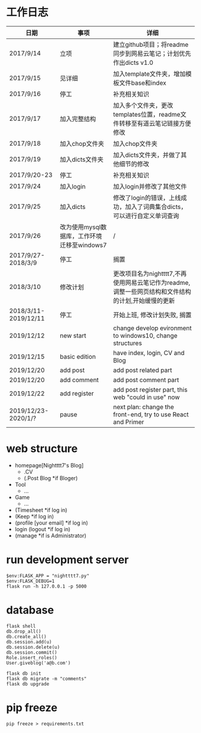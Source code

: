 # 工作日志

| 日期                   | 事项                           | 详细                                                           |
| -------------------- | ---------------------------- | ------------------------------------------------------------ |
| 2017/9/14            | 立项                           | 建立github项目；将readme同步到网易云笔记；计划优先作出dicts v1.0                  |
| 2017/9/15            | 见详细                          | 加入template文件夹，增加模板文件base和index                               |
| 2017/9/16            | 停工                           | 补充相关知识                                                       |
| 2017/9/17            | 加入完整结构                       | 加入多个文件夹，更改templates位置，readme文件转移至有道云笔记链接方便修改                 |
| 2017/9/18            | 加入chop文件夹                    | 加入chop文件夹                                                    |
| 2017/9/19            | 加入dicts文件夹                   | 加入dicts文件夹，并做了其他细节的修改                                        |
| 2017/9/20-23         | 停工                           | 补充相关知识                                                       |
| 2017/9/24            | 加入login                      | 加入login并修改了其他文件                                              |
| 2017/9/25            | 加入dicts                      | 修改了login的错误，上线成功，加入了词典集合dicts，可以进行自定义单词查询                    |
| 2017/9/26            | 改为使用mysql数据库，工作环境迁移至windows7 | /                                                            |
| 2017/9/27-2018/3/9   | 停工                           | 搁置                                                           |
| 2018/3/10            | 修改计划                         | 更改项目名为nightttt7,不再使用网易云笔记作为readme,调整一些网页结构和文件结构的计划,开始缓慢的更新   |
| 2018/3/11-2019/12/11 | 停工                           | 开始上班, 修改计划失败, 搁置                                             |
| 2019/12/12           | new start                    | change develop evironment to windows10, change structures    |
| 2019/12/15           | basic edition                | have index, login, CV and Blog                               |
| 2019/12/20           | add post                     | add post related part                                        |
| 2019/12/20           | add comment                  | add post comment part                                        |
| 2019/12/22           | add register                 | add post register part, this web "could in use" now          |
| 2019/12/23-2020/1/?  | pause                        | next plan: change the front-end, try to use React and Primer |

# web structure

- homepage[Nightttt7's Blog]
    - .CV
    - (.Post Blog *if Bloger)
- Tool
    - ...
- Game
    - ...
- (Timesheet *if log in)
- (Keep *if log in)
- (profile [your email] *if log in)
- login (logout *if log in)
- (manage *if is Administrator)

# run development server

```
$env:FLASK_APP = "nightttt7.py"
$env:FLASK_DEBUG=1
flask run -h 127.0.0.1 -p 5000
```

# database

```
flask shell
db.drop_all()
db.create_all()
db.session.add(u)
db.session.delete(u)
db.session.commit()
Role.insert_roles()
User.giveblog('a@b.com')
```

```
flask db init
flask db migrate -m "comments"
flask db upgrade
```

# pip freeze

```
pip freeze > requirements.txt
```
